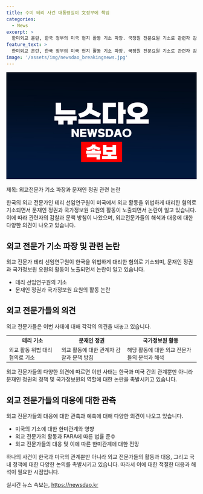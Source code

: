 ```yaml
---
title: 수미 테리 사건 대통령실이 文정부에 책임
categories:
  - News
excerpt: >
  한미외교 혼란, 한국 정부의 미국 현지 활동 기소 파장. 국정원 전문요원 기소로 관련자 감찰·문책 방침 발표, 외교가 개인문제 귀결 주장. 한국 정보요원의 미국 협력 불법 혐의로 FBI에 체포됐지만 보석금 내고 풀렸지만, 외교계는 이를 개인적 문제로 해석하고 있음. 미국 전문가들은 이번 사태가 한미관계에 큰 영향을 미치지는 않을 것으로 보고 있음.
feature_text: >
  한미외교 혼란, 한국 정부의 미국 현지 활동 기소 파장. 국정원 전문요원 기소로 관련자 감찰·문책 방침 발표, 외교가 개인문제 귀결 주장. 한국 정보요원의 미국 협력 불법 혐의로 FBI에 체포됐지만 보석금 내고 풀렸지만, 외교계는 이를 개인적 문제로 해석하고 있음. 미국 전문가들은 이번 사태가 한미관계에 큰 영향을 미치지는 않을 것으로 보고 있음.
image: '/assets/img/newsdao_breakingnews.jpg'
---
```


<p><img src="/assets/img/newsdao_breakingnews.jpg" alt="ranknews 속보" /></p>

<p>제목: 외교전문가 기소 파장과 문재인 정권 관련 논란</p>

<p data-ke-size="size16">한국의 외교 전문가인 테리 선임연구원이 미국에서 외교 활동을 위법하게 대리한 혐의로 기소되면서 문재인 정권과 국가정보원 요원의 활동이 노출되면서 논란이 일고 있습니다. 이에 따라 관련자의 감찰과 문책 방침이 나왔으며, 외교전문가들의 해석과 대응에 대한 다양한 의견이 나오고 있습니다.</p>

<h2 data-ke-size="size26">외교 전문가 기소 파장 및 관련 논란</h2>

<p>외교 전문가 테리 선임연구원이 한국을 위법하게 대리한 혐의로 기소되며, 문재인 정권과 국가정보원 요원의 활동이 노출되면서 논란이 일고 있습니다.</p>

<ul>
  <li>테리 선임연구원의 기소</li>
  <li>문재인 정권과 국가정보원 요원의 활동 논란</li>
</ul>

<h2 data-ke-size="size26">외교 전문가들의 의견</h2>

<p>외교 전문가들은 이번 사태에 대해 각각의 의견을 내놓고 있습니다.</p>

<table>
  <tr>
    <td style="text-align: center; height: 17px;"><b>테리 기소</b></td>
    <td style="text-align: center; height: 17px;"><b>문재인 정권</b></td>
    <td style="text-align: center; height: 17px;"><b>국가정보원 활동</b></td>
  </tr>
  <tr>
    <td>외교 활동 위법 대리 혐의로 기소</td>
    <td>외교 활동에 대한 관계자 감찰과 문책 방침</td>
    <td>해당 활동에 대한 외교 전문가들의 분석과 해석</td>
  </tr>
</table>

<p data-ke-size="size16">외교 전문가들의 다양한 의견에 따르면 이번 사태는 한국과 미국 간의 관계뿐만 아니라 문재인 정권의 정책 및 국가정보원의 역할에 대한 논란을 촉발시키고 있습니다.</p>

<h2 data-ke-size="size26">외교 전문가들의 대응에 대한 관측</h2>

<p>외교 전문가들의 대응에 대한 관측과 예측에 대해 다양한 의견이 나오고 있습니다.</p>

<ul>
  <li>미국의 기소에 대한 한미관계와 영향</li>
  <li>외교 전문가의 활동과 FARA에 따른 법률 준수</li>
  <li>외교 전문가들의 대응 및 이에 따른 한미관계에 대한 전망</li>
</ul>

<p data-ke-size="size16">하나의 사건이 한국과 미국의 관계뿐만 아니라 외교 전문가들의 활동과 대응, 그리고 국내 정책에 대한 다양한 논의를 촉발시키고 있습니다. 따라서 이에 대한 적절한 대응과 해석이 필요한 시점입니다.</p>
실시간 뉴스 속보는, <a href="https://newsdao.kr" rel="dofollow">https://newsdao.kr</a>


